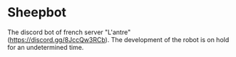 # Sheepbot
The discord bot of french server "L'antre" (https://discord.gg/8JccQw3RCb).
The development of the robot is on hold for an undetermined time.
